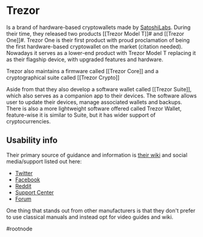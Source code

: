 # Trezor
Is a brand of hardware-based cryptowallets made by [SatoshiLabs](https://satoshilabs.com/). During their time, they released two products [[Trezor Model T]]# and [[Trezor One]]#. Trezor One is their first product with proud proclamation of being the first hardware-based cryptowallet on the market (citation needed). Nowadays it serves as a lower-end product with Trezor Model T replacing it as their flagship device, with upgraded features and hardware.

Trezor also maintains a firmware called [[Trezor Core]] and a cryptographical suite called [[Trezor Crypto]]

Aside from that they also develop a software wallet called [[Trezor Suite]], which also serves as a companion app to their devices. The software allows user to update their devices, manage associated wallets and backups. There is also a more lightweight software offered called Trezor Wallet, feature-wise it is similar to Suite, but it has wider support of cryptocurrencies.

## Usability info
Their primary source of guidance and information is [their wiki](https://wiki.trezor.io/) and social media/support listed out here:
- [Twitter](https://twitter.com/trezor)
- [Facebook](https://facebook.com/trezor.io)
- [Reddit](https://reddit.com/r/trezor)
- [Support Center](https://trezor.io/support)
- [Forum](https://forum.trezor.io/)

One thing that stands out from other manufacturers is that they don't prefer to use classical manuals and instead opt for video guides and wiki.

#rootnode
